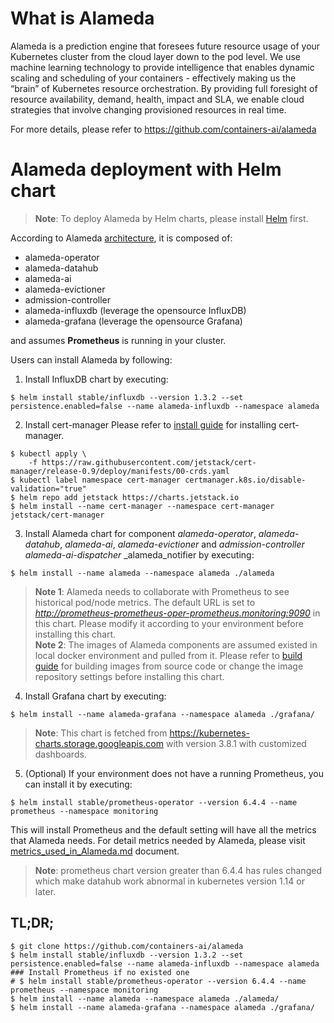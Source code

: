 # What is Alameda

Alameda is a prediction engine that foresees future resource usage of your Kubernetes cluster from the cloud layer down to the pod level. We use machine learning technology to provide intelligence that enables dynamic scaling and scheduling of your containers - effectively making us the “brain” of Kubernetes resource orchestration. By providing full foresight of resource availability, demand, health, impact and SLA, we enable cloud strategies that involve changing provisioned resources in real time. 

For more details, please refer to https://github.com/containers-ai/alameda

# Alameda deployment with Helm chart

> **Note**: To deploy Alameda by Helm charts, please install [Helm](https://docs.helm.sh/using_helm/#quickstart-guide) first.

According to Alameda [architecture](https://github.com/containers-ai/alameda/blob/master/design/architecture.md), it is composed of:
- alameda-operator
- alameda-datahub
- alameda-ai
- alameda-evictioner
- admission-controller
- alameda-influxdb (leverage the opensource InfluxDB)
- alameda-grafana (leverage the opensource Grafana)

and assumes **Prometheus** is running in your cluster.

Users can install Alameda by following:
1. Install InfluxDB chart by executing:
```
$ helm install stable/influxdb --version 1.3.2 --set persistence.enabled=false --name alameda-influxdb --namespace alameda
```
2. Install cert-manager
Please refer to [install guide](https://github.com/jetstack/cert-manager/blob/release-0.9/deploy/charts/cert-manager/README.md) for installing cert-manager.
```
$ kubectl apply \
    -f https://raw.githubusercontent.com/jetstack/cert-manager/release-0.9/deploy/manifests/00-crds.yaml
$ kubectl label namespace cert-manager certmanager.k8s.io/disable-validation="true"
$ helm repo add jetstack https://charts.jetstack.io
$ helm install --name cert-manager --namespace cert-manager jetstack/cert-manager
```
3. Install Alameda chart for component _alameda-operator_, _alameda-datahub_, _alameda-ai_, _alameda-evictioner_ and _admission-controller_ _alameda-ai-dispatcher_ _alameda_notifier by executing:
```
$ helm install --name alameda --namespace alameda ./alameda
```
> **Note 1**: Alameda needs to collaborate with Prometheus to see historical pod/node metrics. The default URL is set to _http://prometheus-prometheus-oper-prometheus.monitoring:9090_ in this chart. Please modify it according to your environment before installing this chart.  
> **Note 2**: The images of Alameda components are assumed existed in local docker environment and pulled from it. Please refer to [build guide](../docs/build.md) for building images from source code or change the image repository settings before installing this chart.

4. Install Grafana chart by executing:
```
$ helm install --name alameda-grafana --namespace alameda ./grafana/
```
> **Note**: This chart is fetched from https://kubernetes-charts.storage.googleapis.com with version 3.8.1 with customized dashboards.

5. (Optional) If your environment does not have a running Prometheus, you can install it by executing:
```
$ helm install stable/prometheus-operator --version 6.4.4 --name prometheus --namespace monitoring
```
This will install Prometheus and the default setting will have all the metrics that Alameda needs. For detail metrics needed by Alameda, please visit [metrics_used_in_Alameda.md](../docs/metrics_used_in_Alameda.md) document.
> **Note**: prometheus chart version greater than 6.4.4 has rules changed which make datahub work abnormal in kubernetes version 1.14 or later.

## TL;DR;

```console
$ git clone https://github.com/containers-ai/alameda
$ helm install stable/influxdb --version 1.3.2 --set persistence.enabled=false --name alameda-influxdb --namespace alameda
### Install Prometheus if no existed one
# $ helm install stable/prometheus-operator --version 6.4.4 --name prometheus --namespace monitoring
$ helm install --name alameda --namespace alameda ./alameda/
$ helm install --name alameda-grafana --namespace alameda ./grafana/
```

